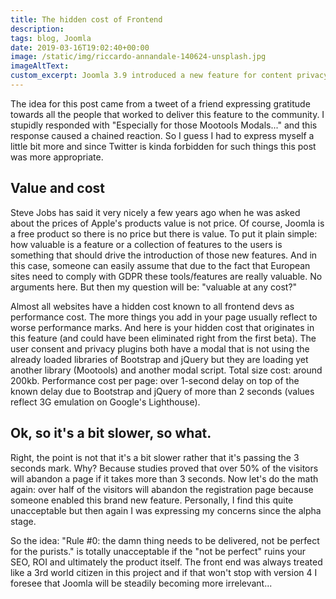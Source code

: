 ```yaml
---
title: The hidden cost of Frontend
description:
tags: blog, Joomla
date: 2019-03-16T19:02:40+00:00
image: /static/img/riccardo-annandale-140624-unsplash.jpg
imageAltText:
custom_excerpt: Joomla 3.9 introduced a new feature for content privacy which is a great addition to the tools provided out of the box but, after 4 patches and countless mentions for it, still has a flaw. A major one...
---
```

The idea for this post came from a tweet of a friend expressing gratitude towards all the people that worked to deliver this feature to the community. I stupidly responded with "Especially for those Mootools Modals..." and this response caused a chained reaction. So I guess I had to express myself a little bit more and since Twitter is kinda forbidden for such things this post was more appropriate.

Value and cost
--------------
Steve Jobs has said it very nicely a few years ago when he was asked about the prices of Apple's products value is not price. Of course, Joomla is a free product so there is no price but there is value. To put it plain simple: how valuable is a feature or a collection of features to the users is something that should drive the introduction of those new features. And in this case, someone can easily assume that due to the fact that European sites need to comply with GDPR these tools/features are really valuable. No arguments here. But then my question will be: "valuable at any cost?"

Almost all websites have a hidden cost known to all frontend devs as performance cost. The more things you add in your page usually reflect to worse performance marks. And here is your hidden cost that originates in this feature (and could have been eliminated right from the first beta). The user consent and privacy plugins both have a modal that is not using the already loaded libraries of Bootstrap and jQuery but they are loading yet another library (Mootools) and another modal script. Total size cost: around 200kb. Performance cost per page: over 1-second delay on top of the known delay due to Bootstrap and jQuery of more than 2 seconds (values reflect 3G emulation on Google's Lighthouse).


Ok, so it's a bit slower, so what.
-------------------------------------

Right, the point is not that it's a bit slower rather that it's passing the 3 seconds mark. Why? Because studies proved that over 50% of the visitors will abandon a page if it takes more than 3 seconds. Now let's do the math again: over half of the visitors will abandon the registration page because someone enabled this brand new feature. Personally, I find this quite unacceptable but then again I was expressing my concerns since the alpha stage.

So the idea: "Rule #0: the damn thing needs to be delivered, not be perfect for the purists." is totally unacceptable if the "not be perfect" ruins your SEO, ROI and ultimately the product itself. The front end was always treated like a 3rd world citizen in this project and if that won't stop with version 4 I foresee that Joomla will be steadily becoming more irrelevant...
